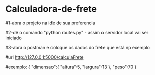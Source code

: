 # Calculadora-de-frete

#1-abra o projeto na ide de sua preferencia

#2-dê o comando "python routes.py" - assim o servidor local vai ser iniciado

#3-abra o postman e coloque os dados do frete que está np exemplo

#url http://127.0.0.1:5000/calculaFrete

#exemplo:
{
   "dimensao":{
      "altura":5,
      "largura":13
   },
   "peso":70
}

